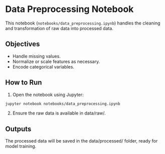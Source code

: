 # Data Preprocessing Notebook

This notebook (`notebooks/data_preprocessing.ipynb`) handles the cleaning and transformation of raw data into processed data.

## Objectives

- Handle missing values.
- Normalize or scale features as necessary.
- Encode categorical variables.

## How to Run

1. Open the notebook using Jupyter:

```bash
jupyter notebook notebooks/data_preprocessing.ipynb
```

2. Ensure the raw data is available in data/raw/.

## Outputs

The processed data will be saved in the data/processed/ folder, ready for model training.
